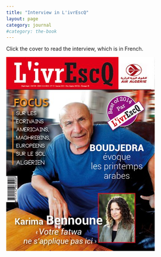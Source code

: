 ```yaml
---
title: "Interview in L'ivrEscQ"
layout: page
category: journal
#category: the-book
---
```

Click the cover to read the interview, which is in French.



[![LivrEscQ37.jpg](/assets/img/LivrEscQ37-400x524.jpg)](/assets/img/livrEscQ37-Bennoune.pdf)

